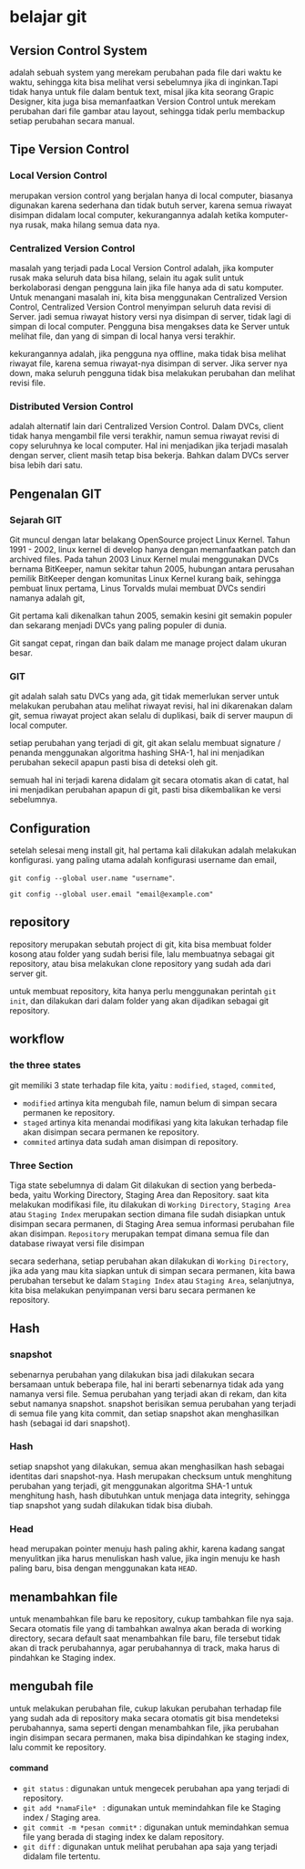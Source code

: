 # belajar git

## Version Control System

adalah sebuah system yang merekam perubahan pada file dari waktu ke waktu, sehingga kita bisa melihat versi sebelumnya jika di inginkan.Tapi tidak hanya untuk file dalam bentuk text, misal jika kita seorang Grapic Designer, kita juga bisa memanfaatkan Version Control untuk merekam perubahan dari file gambar atau layout, sehingga tidak perlu membackup setiap perubahan secara manual.

## Tipe Version Control

### Local Version Control

merupakan version control yang berjalan hanya di local computer, biasanya digunakan karena sederhana dan tidak butuh server, karena semua riwayat disimpan didalam local computer, kekurangannya adalah ketika komputer-nya rusak, maka hilang semua data nya.

### Centralized Version Control

masalah yang terjadi pada Local Version Control adalah, jika komputer rusak maka seluruh data bisa hilang, selain itu agak sulit untuk berkolaborasi dengan pengguna lain jika file hanya ada di satu komputer. Untuk menangani masalah ini, kita bisa menggunakan Centralized Version Control, Centralized Version Control menyimpan seluruh data revisi di Server. jadi semua riwayat history versi nya disimpan di server, tidak lagi di simpan di local computer. Pengguna bisa mengakses data ke Server untuk melihat file, dan yang di simpan di local hanya versi terakhir.

kekurangannya adalah, jika pengguna nya offline, maka tidak bisa melihat riwayat file, karena semua riwayat-nya disimpan di server. Jika server nya down, maka seluruh pengguna tidak bisa melakukan perubahan dan melihat revisi file.

### Distributed Version Control

adalah alternatif lain dari Centralized Version Control. Dalam DVCs, client tidak hanya mengambil file versi terakhir, namun semua riwayat revisi di copy seluruhnya ke local computer. Hal ini menjadikan jika terjadi masalah dengan server, client masih tetap bisa bekerja. Bahkan dalam DVCs server bisa lebih dari satu.

## Pengenalan GIT

### Sejarah GIT

Git muncul dengan latar belakang OpenSource project Linux Kernel. Tahun 1991 - 2002, linux kernel di develop hanya dengan memanfaatkan patch dan archived files. Pada tahun 2003 Linux Kernel mulai menggunakan DVCs bernama BitKeeper, namun sekitar tahun 2005, hubungan antara perusahan pemilik BitKeeper dengan komunitas Linux Kernel kurang baik, sehingga pembuat linux pertama, Linus Torvalds mulai membuat DVCs sendiri namanya adalah git,

Git pertama kali dikenalkan tahun 2005, semakin kesini git semakin populer dan sekarang menjadi DVCs yang paling populer di dunia.

Git sangat cepat, ringan dan baik dalam me manage project dalam ukuran besar.

### GIT

git adalah salah satu DVCs yang ada, git tidak memerlukan server untuk melakukan perubahan atau melihat riwayat revisi, hal ini dikarenakan dalam git, semua riwayat project akan selalu di duplikasi, baik di server maupun di local computer.

setiap perubahan yang terjadi di git, git akan selalu membuat signature / penanda menggunakan algoritma hashing SHA-1, hal ini menjadikan perubahan sekecil apapun pasti bisa di deteksi oleh git.

semuah hal ini terjadi karena didalam git secara otomatis akan di catat, hal ini menjadikan perubahan apapun di git, pasti bisa dikembalikan ke versi sebelumnya.

## Configuration

setelah selesai meng install git, hal pertama kali dilakukan adalah melakukan konfigurasi. yang paling utama adalah konfigurasi username dan email,

`git config --global user.name "username"`.

`git config --global user.email "email@example.com"`

## repository

repository merupakan sebutah project di git, kita bisa membuat folder kosong atau folder yang sudah berisi file, lalu membuatnya sebagai git repository, atau bisa melakukan clone repository yang sudah ada dari server git.

untuk membuat repository, kita hanya perlu menggunakan perintah `git init`, dan dilakukan dari dalam folder yang akan dijadikan sebagai git repository.

## workflow

### the three states

git memiliki 3 state terhadap file kita, yaitu : `modified`, `staged`, `commited`,

- `modified` artinya kita mengubah file, namun belum di simpan secara permanen ke repository.
- `staged` artinya kita menandai modifikasi yang kita lakukan terhadap file akan disimpan secara permanen ke repository.
- `commited` artinya data sudah aman disimpan di repository.

### Three Section

Tiga state sebelumnya di dalam Git dilakukan di section yang berbeda-beda, yaitu Working Directory, Staging Area dan Repository. saat kita melakukan modifikasi file, itu dilakukan di `Working Directory`, `Staging Area` atau `Staging Index` merupakan section dimana file sudah disiapkan untuk disimpan secara permanen, di Staging Area semua informasi perubahan file akan disimpan. `Repository` merupakan tempat dimana semua file dan database riwayat versi file disimpan

secara sederhana, setiap perubahan akan dilakukan di `Working Directory`, jika ada yang mau kita siapkan untuk di simpan secara permanen, kita bawa perubahan tersebut ke dalam `Staging Index` atau `Staging Area`, selanjutnya, kita bisa melakukan penyimpanan versi baru secara permanen ke repository.

## Hash

### snapshot

sebenarnya perubahan yang dilakukan bisa jadi dilakukan secara bersamaan untuk beberapa file, hal ini berarti sebenarnya tidak ada yang namanya versi file. Semua perubahan yang terjadi akan di rekam, dan kita sebut namanya snapshot. snapshot berisikan semua perubahan yang terjadi di semua file yang kita commit, dan setiap snapshot akan menghasilkan hash (sebagai id dari snapshot).

### Hash

setiap snapshot yang dilakukan, semua akan menghasilkan hash sebagai identitas dari snapshot-nya. Hash merupakan checksum untuk menghitung perubahan yang terjadi, git menggunakan algoritma SHA-1 untuk menghitung hash, hash dibutuhkan untuk menjaga data integrity, sehingga tiap snapshot yang sudah dilakukan tidak bisa diubah.

### Head

head merupakan pointer menuju hash paling akhir, karena kadang sangat menyulitkan jika harus menuliskan hash value, jika ingin menuju ke hash paling baru, bisa dengan menggunakan kata `HEAD`.

## menambahkan file

untuk menambahkan file baru ke repository, cukup tambahkan file nya saja. Secara otomatis file yang di tambahkan awalnya akan berada di working directory, secara default saat menambahkan file baru, file tersebut tidak akan di track perubahannya, agar perubahannya di track, maka harus di pindahkan ke Staging index.

## mengubah file

untuk melakukan perubahan file, cukup lakukan perubahan terhadap file yang sudah ada di repository maka secara otomatis git bisa mendeteksi perubahannya, sama seperti dengan menambahkan file, jika perubahan ingin disimpan secara permanen, maka bisa dipindahkan ke staging index, lalu commit ke repository.

#### command

- `git status` : digunakan untuk mengecek perubahan apa yang terjadi di repository.
- `git add *namaFile* ` : digunakan untuk memindahkan file ke Staging index / Staging area.
- `git commit -m *pesan commit*` : digunakan untuk memindahkan semua file yang berada di staging index ke dalam repository.
- `git diff` : digunakan untuk melihat perubahan apa saja yang terjadi didalam file tertentu.
